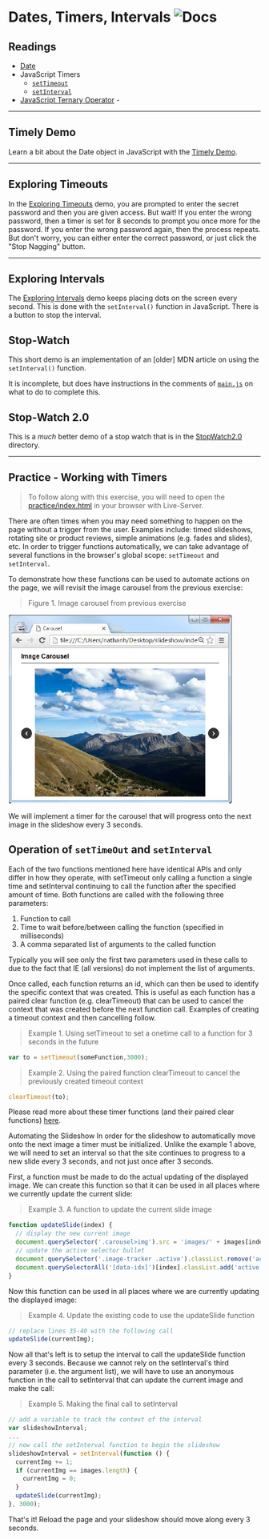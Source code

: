 # Dates, Timers, Intervals ![Docs](https://img.shields.io/badge/Documentation%20Status-10--40%25%20Rough%20Outline-red?logo=Read%20the%20Docs)

## Readings

- [Date](https://developer.mozilla.org/en-US/docs/Web/JavaScript/Reference/Global_Objects/Date)
- JavaScript Timers
  - [`setTimeout`](https://developer.mozilla.org/en-US/docs/Web/API/setTimeout)
  - [`setInterval`](https://developer.mozilla.org/en-US/docs/Web/API/setInterval)
- [JavaScript Ternary Operator](https://developer.mozilla.org/en-US/docs/Web/JavaScript/Reference/Operators/Conditional_Operator) -

----

## Timely Demo

Learn a bit about the Date object in JavaScript with the [Timely Demo](./demos/Timely/).

----

## Exploring Timeouts

In the [Exploring Timeouts](./demos/ExploringTimeouts/) demo, you are prompted to enter the secret password and then you are given access. But wait! If you enter the wrong password, then a timer is set for 8 seconds to prompt you once more for the password. If you enter the wrong password again, then the process repeats. But don't worry, you can either enter the correct password, or just click the "Stop Nagging" button.

----

## Exploring Intervals

The [Exploring Intervals](./demos/ExploringIntervals/) demo keeps placing dots on the screen every second. This is done with the `setInterval()` function in JavaScript. There is a button to stop the interval.


## Stop-Watch

This short demo is an implementation of an [older] MDN article on using the `setInterval()` function.

It is incomplete, but does have instructions in the comments of [`main.js`](./demos/StopWatch/main.js) on what to do to complete this.

## Stop-Watch 2.0

This is a *much* better demo of a stop watch that is in the [StopWatch2.0](./demos/StopWatch2.0/) directory.

----

## Practice - Working with Timers

> To follow along with this exercise, you will need to open the [practice/index.html](./practice/index.html) in your browser with Live-Server.

There are often times when you may need  something to happen on the page without a trigger from the user. Examples include: timed slideshows, rotating site or product reviews, simple animations (e.g. fades and slides), etc. In order to trigger functions automatically, we can take advantage of several functions in the browser's global scope: `setTimeout` and `setInterval`.

To demonstrate how these functions can be used to automate actions on the page, we will revisit the image carousel from the previous exercise:

> Figure 1. Image carousel from previous exercise

![](./images/fig.1.png)

We will implement a timer for the carousel that will progress onto the next image in the slideshow every 3 seconds.

## Operation of `setTimeOut` and `setInterval`

Each of the two functions mentioned here have identical APIs and only differ in how they operate, with setTimeout only calling a function a single time and setInterval continuing to call the function after the specified amount of time. Both functions are called with the following three parameters:

1. Function to call
2. Time to wait before/between calling the function (specified in milliseconds)
3. A comma separated list of arguments to the called function

Typically you will see only the first two parameters used in these calls to due to the fact that IE (all versions) do not implement the list of arguments.

Once called, each function returns an id, which can then be used to identify the specific context that was created. This is useful as each function has a paired clear function (e.g. clearTimeout) that can be used to cancel the context that was created before the next function call. Examples of creating a timeout context and then cancelling follow.

> Example 1. Using setTimeout to set a onetime call to a function for 3 seconds in the future

```js
var to = setTimeout(someFunction,3000);
```

> Example 2. Using the paired function clearTimeout to cancel the previously created timeout context

```js
clearTimeout(to);
```

Please read more about these timer functions (and their paired clear functions) [here](https://developer.mozilla.org/en/docs/Web/API/NodeList#Why_is_NodeList_not_an_Array).

Automating the Slideshow In order for the slideshow to automatically move onto the next image a timer must be initialized. Unlike the example 1 above, we will need to set an interval so that the site continues to progress to a new slide every 3 seconds, and not just once after 3 seconds.

First, a function must be made to do the actual updating of the displayed image. We can create this function so that it can be used in all places where we currently update the current slide:

> Example 3. A function to update the current slide image

```js
function updateSlide(index) {
  // display the new current image
  document.querySelector('.carousel>img').src = 'images/' + images[index];
  // update the active selector bullet
  document.querySelector('.image-tracker .active').classList.remove('active');
  document.querySelectorAll('[data-idx]')[index].classList.add('active');
}
```

Now this function can be used in all places where we are currently updating the displayed image:

> Example 4. Update the existing code to use the updateSlide function

```js
// replace lines 35-40 with the following call
updateSlide(currentImg);
```

Now all that's left is to setup the interval to call the updateSlide function every 3 seconds. Because we cannot rely on the setInterval's third parameter (i.e. the argument list), we will have to use an anonymous function in the call to setInterval that can update the current image and make the call:

> Example 5. Making the final call to setInterval

```js
// add a variable to track the context of the interval
var slideshowInterval;
...
// now call the setInterval function to begin the slideshow
slideshowInterval = setInterval(function () {
  currentImg += 1;
  if (currentImg == images.length) {
    currentImg = 0;
  }
  updateSlide(currentImg);
}, 3000);
```

That's it! Reload the page and your slideshow should move along every 3 seconds.
